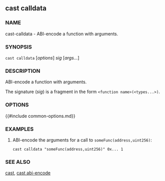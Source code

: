 ## cast calldata

### NAME

cast-calldata - ABI-encode a function with arguments.

### SYNOPSIS

``cast calldata`` [*options*] *sig* [*args...*]

### DESCRIPTION

ABI-encode a function with arguments.

The signature (*sig*) is a fragment in the form `<function name>(<types...>)`.

### OPTIONS

{{#include common-options.md}}

### EXAMPLES

1. ABI-encode the arguments for a call to `someFunc(address,uint256)`:

       cast calldata "someFunc(address,uint256)" 0x... 1

### SEE ALSO

[cast](./cast.md), [cast abi-encode](./cast-abi-encode.md)
